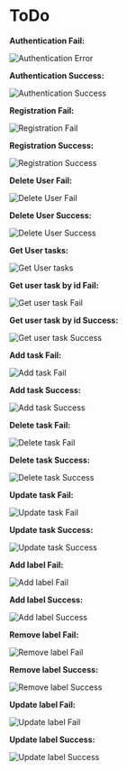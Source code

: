 # ToDo

**Authentication Fail:**

![Authentication Error](https://raw.githubusercontent.com/baranyaimate/ToDo/master/img%20resources/Authentication%20E.PNG?token=ALBAXQ7VFTIR3IUCYFHP4DLAWJVEW)

**Authentication Success:**

![Authentication Success](https://raw.githubusercontent.com/baranyaimate/ToDo/master/img%20resources/Authentication.PNG?token=ALBAXQZDLXNO75L27D2DEBLAWJVQI)

**Registration Fail:**

![Registration Fail](https://raw.githubusercontent.com/baranyaimate/ToDo/master/img%20resources/Registration%20E.PNG?token=ALBAXQ73PCQNH7QUDPJTWULAWJVXY)

**Registration Success:**

![Registration Success](https://raw.githubusercontent.com/baranyaimate/ToDo/master/img%20resources/Registration%20E.PNG?token=ALBAXQ7YS7SF5T6MDJASXXDAWJVVM)

**Delete User Fail:**

![Delete User Fail](https://raw.githubusercontent.com/baranyaimate/ToDo/master/img%20resources/DeleteUser%20E.PNG?token=ALBAXQY4M7TEVBNCWSUT3KTAWJV56)

**Delete User Success:**

![Delete User Success](https://raw.githubusercontent.com/baranyaimate/ToDo/master/img%20resources/DeleteUser.PNG?token=ALBAXQ5UYNTGEKZ24A5ACG3AWJV44)

**Get User tasks:**

![Get User tasks](https://raw.githubusercontent.com/baranyaimate/ToDo/master/img%20resources/tasks.PNG?token=ALBAXQ5QCK5NN5XX6FPPEW3AWJWCO)

**Get user task by id Fail:**

![Get user task Fail](https://raw.githubusercontent.com/baranyaimate/ToDo/master/img%20resources/task%20E.PNG?token=ALBAXQ5KMWS6RAM2FWGUZSTAWJWPE)

**Get user task by id Success:**

![Get user task Success](https://raw.githubusercontent.com/baranyaimate/ToDo/master/img%20resources/task.PNG?token=ALBAXQYWQ5DEFJKLUN3P3ATAWJWJG)

**Add task Fail:**

![Add task Fail](https://raw.githubusercontent.com/baranyaimate/ToDo/master/img%20resources/add%20task%20E.PNG?token=ALBAXQ5DATSYQILGKH3O433AWJWSQ)

**Add task Success:**

![Add task Success](https://raw.githubusercontent.com/baranyaimate/ToDo/master/img%20resources/add%20task%20E.PNG?token=ALBAXQ5HDSMGBRYBPRO6DALAWJWXG)

**Delete task Fail:**

![Delete task Fail](https://raw.githubusercontent.com/baranyaimate/ToDo/master/img%20resources/delete%20task%20E.PNG?token=ALBAXQ5LCOGAQVX5JQDSGB3AWJWZA)

**Delete task Success:**

![Delete task Success](https://raw.githubusercontent.com/baranyaimate/ToDo/master/img%20resources/delete%20task.PNG?token=ALBAXQ36Q6EETNKQVO673KDAWJW3U)

**Update task Fail:**

![Update task Fail](https://raw.githubusercontent.com/baranyaimate/ToDo/master/img%20resources/update%20task%20E.PNG?token=ALBAXQY2K4FRSHEFPEB5SG3AWJXA2)

**Update task Success:**

![Update task Success](https://raw.githubusercontent.com/baranyaimate/ToDo/master/img%20resources/update%20task.PNG?token=ALBAXQ7Z7YYWQJY3F57WUKDAWJXCO)

**Add label Fail:**

![Add label Fail](https://raw.githubusercontent.com/baranyaimate/ToDo/master/img%20resources/add%20label%20E.PNG?token=ALBAXQ7OCN6MNW2TSRYK26DAWJXGW)

**Add label Success:**

![Add label Success](https://raw.githubusercontent.com/baranyaimate/ToDo/master/img%20resources/add%20label.PNG?token=ALBAXQ2EVDENM5IYSSMUFFLAWJXLM)

**Remove label Fail:**

![Remove label Fail](https://raw.githubusercontent.com/baranyaimate/ToDo/master/img%20resources/remove%20label%20E.PNG?token=ALBAXQZ5QSNY4P2B7G4EVZLAWJXNU)

**Remove label Success:**

![Remove label Success](https://raw.githubusercontent.com/baranyaimate/ToDo/master/img%20resources/remove%20label.PNG?token=ALBAXQ3FDFFLF3RO243CSN3AWJXQQ)

**Update label Fail:**

![Update label Fail](https://raw.githubusercontent.com/baranyaimate/ToDo/master/img%20resources/update%20label%20E.PNG?token=ALBAXQ7MAAXHM6NXE4C7ZHTAWJXSE)

**Update label Success:**

![Update label Success](https://raw.githubusercontent.com/baranyaimate/ToDo/master/img%20resources/update%20label.PNG?token=ALBAXQ5S75HBV2DAL7DTEXLAWJXVE)




